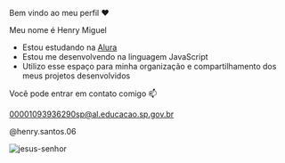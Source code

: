 Bem vindo ao meu perfil ❤️

Meu nome é Henry Miguel

- Estou estudando na [Alura](https://www.alura.com.br)
- Estou me desenvolvendo na linguagem JavaScript
- Utilizo esse espaço para minha organização e compartilhamento dos meus projetos desenvolvidos

Você pode entrar em contato comigo 📫

00001093936290sp@al.educacao.sp.gov.br

@henry.santos.06

![jesus-senhor](https://github.com/Henrycode06/Henrycode06/assets/168494119/42b8fb21-ae4a-49aa-bc9a-742d83567904)
